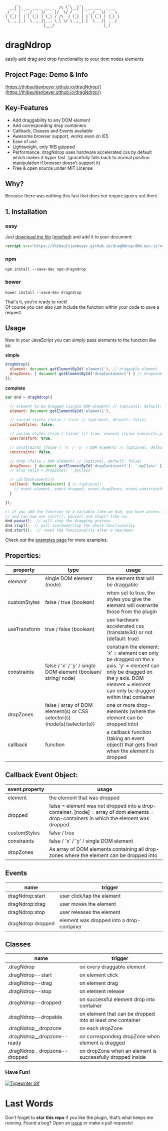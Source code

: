 ```text
     _                     __    _
  __| |_ __ __ _  __ _  /\ \ \__| |_ __ ___  _ __
 / _` | '__/ _` |/ _` |/  \/ / _` | '__/ _ \| '_ \
| (_| | | | (_| | (_| / /\  | (_| | | | (_) | |_) |
 \__,_|_|  \__,_|\__, \_\ \/ \__,_|_|  \___/| .__/
                 |___/                      |_|
```

# dragNdrop

easily add drag and drop functionality to your dom nodes elements

## Project Page: Demo & Info

[https://thibaultjanbeyer.github.io/dragNdrop/](https://thibaultjanbeyer.github.io/dragNdrop/)

## Key-Features

- Add draggability to any DOM element
- Add corresponding drop containers
- Callback, Classes and Events available
- Awesome browser support, works even on IE5
- Ease of use
- Lightweight, only 1KB gzipped
- Performance: dragNdrop uses hardware accelerated css by default which makes it hyper fast. (gracefully falls back to normal position manipulation if browser doesn’t support it)
- Free & open source under MIT License

## Why?

Because there was nothing this fast that does not require jquery out there.


## 1. Installation

### easy

Just [download the file](https://github.com/ThibaultJanBeyer/dragNdrop/blob/master/dist/dragNdrop.js) ([minified](https://github.com/ThibaultJanBeyer/dragNdrop/blob/master/dist/dNd.min.js)) and add it to your document:  
```html
<script src="https://thibaultjanbeyer.github.io/dragNdrop/dNd.min.js"></script>
```

### npm

```
npm install --save-dev npm-dragndrop
```

### bower

```
bower install --save-dev dragndrop
```

That's it, you're ready to rock!  
Of course you can also just include the function within your code to save a request.


## Usage

Now in your JavaScript you can simply pass elements to the function like so:

**simple**
```javascript
dragNdrop({
  element: document.getElementById('element1'), // draggable element
  dropZones: [ document.getElementById('dropContainer1') ] // dropzone (optional)
});
```
**complete**
```javascript
var dnd = dragNdrop({

  // element to be dragged (single DOM element) // (optional, default: '#dragNdrop-element')
  element: document.getElementById('element1'),

  // custom styles (false / true) // (optional, default: false)
  customStyles: false,

  // custom styles (true / false) (if true, element styles overwrite plugin styles) // (optional, default: true)
  useTransform: true,

  // constraints (false / 'x' / 'y' / DOM element) // (optional, default: false)
  constraints: false,

  // drop (false / DOM element) // (optional, default: false)
  dropZones: [ document.getElementById('dropContainer1'), '.myClass' ],
  // also valid = dropZones: '.myClass'

  // callback(event){}
  callback: function(event) { // (optional)
    // event.element, event.dropped, event.dropZones, event.constraints, event.customStyles
  }

});

// if you add the function to a variable like we did, you have access to all its functions
// and can now use start(), pause() and stop() like so:
dnd.pause();  // will stop the dragging process
dnd.stop();  // will teardown/stop the whole functionality
dnd.start();  // reset the functionality after a teardown
```
Check out the [examples page](https://thibaultjanbeyer.github.io/dragNdrop/) for more examples.


## Properties:

| property | type | usage |
|--- |--- |--- |
|element |single DOM element (node) |the element that will be draggable |
|customStyles |false / true (boolean) |when set to true, the styles you give the element will overwrite those from the plugin |
|useTransform |true / false (boolean) |use hardware accelerated css (translate3d) or not (default: true) |
|constraints |false / 'x' / 'y' / single DOM element (boolean/ string/ node) |constrain the element: 'x' = element can only be dragged on the x axis. 'y' = element can only be dragged on the y axis. DOM element = element can only be dragged within that container |
|dropZones |false / array of DOM element(s) or CSS selector(s) (node(s)/selector(s)) |one or more drop-elements (where the element can be dropped into) |
|callback |function |a callback function (taking an event object) that gets fired when the element is dropped |

## Callback Event Object:

| event.property | usage |
|--- |--- |
|element |the element that was dropped |
|dropped |false = element was not dropped into a drop-container. [node] = array of dom elements = drop-containers in which the element was dropped |
|customStyles |false / true |
|constraints |false / 'x' / 'y' / single DOM element |
|dropZones |As array of DOM elements containing all drop-zones where the element can be dropped into |

## Events

| name | trigger |
|--- |--- |
|dragNdrop:start |user click/tap the element |
|dragNdrop:drag |user moves the element |
|dragNdrop:stop |user releases the element |
|dragNdrop:dropped |element was dropped into a drop-container |

## Classes

| name | trigger |
|--- |--- |
|.dragNdrop |on every draggable element |
|.dragNdrop--start |on element click |
|.dragNdrop--drag |on element drag |
|.dragNdrop--stop |on element release |
|.dragNdrop--dropped |on successful element drop into container |
|.dragNdrop--dropable |on element that can be dropped into at least one container |
|.dragNdrop__dropzone |on each dropZone |
|.dragNdrop__dropzone--ready |on corresponding dropZone when element is dragged |
|.dragNdrop__dropzone--dropped |on dropZone when an element is successfully dropped inside |

### Have Fun!

[![Typewriter Gif](https://thibaultjanbeyer.github.io/dragNdrop/typewriter.gif)](http://thibaultjanbeyer.com/)


# Last Words

Don’t forget to **star this repo** if you like the plugin, that’s what keeps me running.
Found a bug? Open an [issue](https://github.com/ThibaultJanBeyer/dragNdrop/issues) or make a pull requests!
